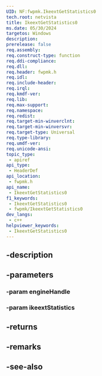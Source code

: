 ```yaml
---
UID: NF:fwpmk.IkeextGetStatistics0
tech.root: netvista
title: IkeextGetStatistics0
ms.date: 05/30/2024
targetos: Windows
description: 
prerelease: false
req.assembly: 
req.construct-type: function
req.ddi-compliance: 
req.dll: 
req.header: fwpmk.h
req.idl: 
req.include-header: 
req.irql: 
req.kmdf-ver: 
req.lib: 
req.max-support: 
req.namespace: 
req.redist: 
req.target-min-winverclnt: 
req.target-min-winversvr: 
req.target-type: Universal
req.type-library: 
req.umdf-ver: 
req.unicode-ansi: 
topic_type:
 - apiref
api_type:
 - HeaderDef
api_location:
 - fwpmk.h
api_name:
 - IkeextGetStatistics0
f1_keywords:
 - IkeextGetStatistics0
 - fwpmk/IkeextGetStatistics0
dev_langs:
 - c++
helpviewer_keywords:
 - IkeextGetStatistics0
---
```


## -description

## -parameters

### -param engineHandle

### -param ikeextStatistics

## -returns

## -remarks

## -see-also

